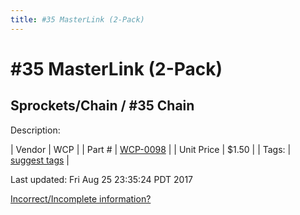 ```yaml
---
title: #35 MasterLink (2-Pack)
---
```


# #35 MasterLink (2-Pack)
## Sprockets/Chain / #35 Chain
Description: 	 

| Vendor | WCP | 
| Part # | [WCP-0098](http://www.wcproducts.net/WCP-0098) | 
| Unit Price | $1.50 | 
| Tags: | [suggest tags](https://docs.google.com/forms/d/e/1FAIpQLSeWyY8v3RgOty-MyWmh9U0iivNYN_molChYyS-0U-o-kOAv_g/viewform) | 

Last updated: Fri Aug 25 23:35:24 PDT 2017

 [Incorrect/Incomplete information?](https://docs.google.com/forms/d/e/1FAIpQLSeWyY8v3RgOty-MyWmh9U0iivNYN_molChYyS-0U-o-kOAv_g/viewform)